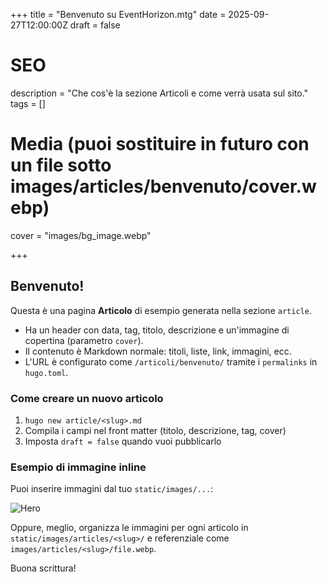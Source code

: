 +++
title = "Benvenuto su EventHorizon.mtg"
date = 2025-09-27T12:00:00Z
draft = false

# SEO
description = "Che cos'è la sezione Articoli e come verrà usata sul sito."
tags = []

# Media (puoi sostituire in futuro con un file sotto images/articles/benvenuto/cover.webp)
cover = "images/bg_image.webp"

+++

## Benvenuto!

Questa è una pagina **Articolo** di esempio generata nella sezione `article`.

- Ha un header con data, tag, titolo, descrizione e un'immagine di copertina (parametro `cover`).
- Il contenuto è Markdown normale: titoli, liste, link, immagini, ecc.
- L'URL è configurato come `/articoli/benvenuto/` tramite i `permalinks` in `hugo.toml`.

### Come creare un nuovo articolo

1. `hugo new article/<slug>.md`
2. Compila i campi nel front matter (titolo, descrizione, tag, cover)
3. Imposta `draft = false` quando vuoi pubblicarlo

### Esempio di immagine inline

Puoi inserire immagini dal tuo `static/images/...`:

![Hero](images/bg_image.webp)

Oppure, meglio, organizza le immagini per ogni articolo in `static/images/articles/<slug>/` e referenziale come `images/articles/<slug>/file.webp`.

Buona scrittura!
